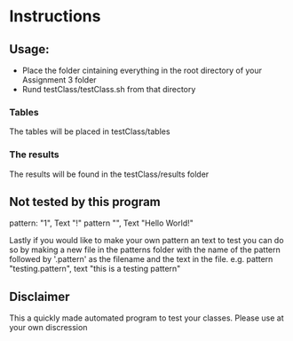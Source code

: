 # Instructions

## Usage:

- Place the folder cintaining everything in the root directory of your Assignment 3 folder
- Rund testClass/testClass.sh from that directory

### Tables

The tables will be placed in testClass/tables

### The results 
The results will be found in the testClass/results folder

## Not tested by this program

pattern: "1", Text "!"
pattern "", Text "Hello World!"

Lastly if you would like to make your own pattern an text to test you can do so by making a new file in the patterns folder with the name of the pattern followed by '.pattern' as the filename and the text in the file.
e.g. pattern "testing.pattern", text "this is a testing pattern"

## Disclaimer

This a quickly made automated program to test your classes. Please use at your own discression